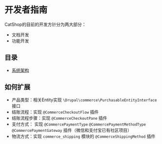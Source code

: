 # 开发者指南

CatShop的目前的开发方针分为两大部分：
- 文档开发
- 功能开发

## 目录
- [系统架构](architecture/index.md)

## 如何扩展
- 产品类型：相关Entity实现 `\Drupal\commerce\PurchasableEntityInterface` 接口
- 结账流程：实现 `@CommerceCheckoutFlow` 插件
- 结账流程步骤：实现 `@CommerceCheckoutPane` 插件
- 支付方式： 实现 `@CommercePaymentType` `@CommercePaymentMethodType` `@CommercePaymentGateway` 插件（微信和支付宝已有社区项目）
- 物流方式：实现 `commerce_shipping` 模块的 `@CommerceShippingMethod` 插件